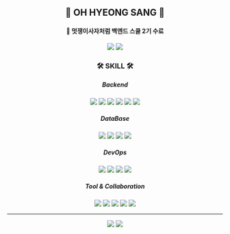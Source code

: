 
<div align="center">
  
## 👋 OH HYEONG SANG 👋 

  ####  🦁 멋쟁이사자처럼 백엔드 스쿨 2기 수료   
  
  <img src="https://github-readme-stats.vercel.app/api?username=ohy1023"/>
  <img src="http://mazassumnida.wtf/api/v2/generate_badge?boj=zvyg1023"/>

  <br>
 
</div>

<div align = "center">

### 🛠 SKILL 🛠

<h5> Backend </h5>

<img src="https://img.shields.io/badge/Python-3776AB?style=for-the-badge&logo=Python&logoColor=white"/>
<img src = "https://img.shields.io/badge/Java-007396?style=for-the-badge&logo=Java&logoColor=white" >
<img src = "https://img.shields.io/badge/Bpring Boot-6DB33F?style=for-the-badge&logo=springboot&logoColor=white" >
<img src = "https://img.shields.io/badge/Spring Security-6DB33F?style=for-the-badge&logo=springsecurity&logoColor=white" >
<img src = "https://img.shields.io/badge/JSON Web Tokens-000000?style=for-the-badge&logo=JSON Web Tokens&logoColor=white" >
<img src = "https://img.shields.io/badge/kafka-231F20?style=for-the-badge&logo=kafka&logoColor=white" >
<br/>

<h5> DataBase </h5>

<img src = "https://img.shields.io/badge/mysql-4479A1?style=for-the-badge&logo=mysql&logoColor=white" >
<img src = "https://img.shields.io/badge/Redis-DC382D?style=for-the-badge&logo=Redis&logoColor=white" >
<img src = "https://img.shields.io/badge/MongoDB-47A248?style=for-the-badge&logo=MongoDB&logoColor=white" >
<img src = "https://img.shields.io/badge/oracle-F80000?style=for-the-badge&logo=oracle&logoColor=white" >
<br/>

<h5> DevOps </h5>
<img src="https://img.shields.io/badge/github actions-2088FF?style=for-the-badge&logo=github actions&logoColor=white">
<img src="https://img.shields.io/badge/docker-2496ED?style=for-the-badge&logo=docker&logoColor=white">
<img src="https://img.shields.io/badge/aws S3-569A31?style=for-the-badge&logo=Amazon S3&logoColor=white">
<img src="https://img.shields.io/badge/aws EC2-FF9900?style=for-the-badge&logo=Amazon EC2&logoColor=white">
<br/>

<h5> Tool & Collaboration </h5>
<img
src = "https://img.shields.io/badge/PyCharm-000000?style=for-the-badge&logo=PyCharm&logoColor=white" >
<img
src = "https://img.shields.io/badge/IntelliJ IDEA-000000?style=for-the-badge&logo=IntelliJ IDEA&logoColor=white" >
<img
src = "https://img.shields.io/badge/github-181717?style=for-the-badge&logo=GitHub&logoColor=white" >
<img
src = "https://img.shields.io/badge/gitlab-FC6D26?style=for-the-badge&logo=GitLab&logoColor=white" >
<img
src = "https://img.shields.io/badge/Notion-000000?style=for-the-badge&logo=Notion&logoColor=white" >

<br/>

</div>

---
<div align = "center">
  <a href="https://velog.io/@zvyg1023"><img src="https://img.shields.io/badge/-TechBlog-20C997?style=flat-square&logo=Velog&logoColor=white&"/></a>
  <a href="/"><img src="https://img.shields.io/badge/-Portfolio-000000?style=flat-square&logo=Notion&logoColor=white"/></a>
</div>

